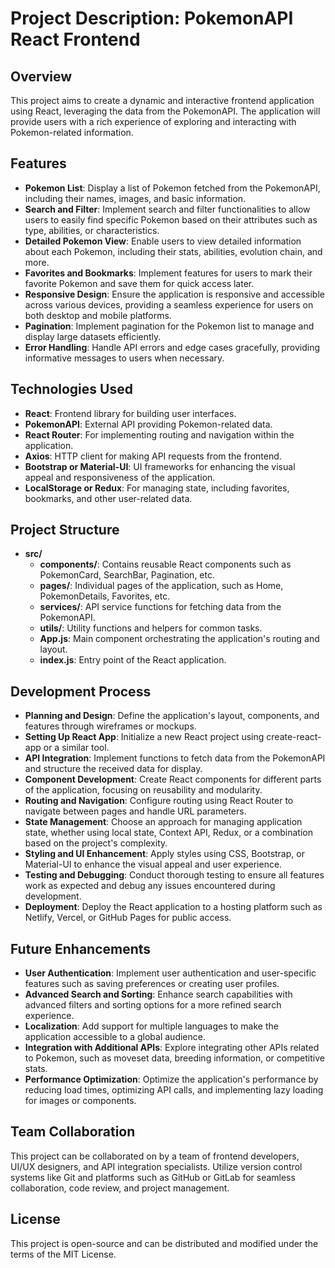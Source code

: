 # Project Description: PokemonAPI React Frontend

## Overview
This project aims to create a dynamic and interactive frontend application using React, leveraging the data from the PokemonAPI. The application will provide users with a rich experience of exploring and interacting with Pokemon-related information.

## Features
- **Pokemon List**: Display a list of Pokemon fetched from the PokemonAPI, including their names, images, and basic information.
- **Search and Filter**: Implement search and filter functionalities to allow users to easily find specific Pokemon based on their attributes such as type, abilities, or characteristics.
- **Detailed Pokemon View**: Enable users to view detailed information about each Pokemon, including their stats, abilities, evolution chain, and more.
- **Favorites and Bookmarks**: Implement features for users to mark their favorite Pokemon and save them for quick access later.
- **Responsive Design**: Ensure the application is responsive and accessible across various devices, providing a seamless experience for users on both desktop and mobile platforms.
- **Pagination**: Implement pagination for the Pokemon list to manage and display large datasets efficiently.
- **Error Handling**: Handle API errors and edge cases gracefully, providing informative messages to users when necessary.

## Technologies Used
- **React**: Frontend library for building user interfaces.
- **PokemonAPI**: External API providing Pokemon-related data.
- **React Router**: For implementing routing and navigation within the application.
- **Axios**: HTTP client for making API requests from the frontend.
- **Bootstrap or Material-UI**: UI frameworks for enhancing the visual appeal and responsiveness of the application.
- **LocalStorage or Redux**: For managing state, including favorites, bookmarks, and other user-related data.

## Project Structure
- **src/**
  - **components/**: Contains reusable React components such as PokemonCard, SearchBar, Pagination, etc.
  - **pages/**: Individual pages of the application, such as Home, PokemonDetails, Favorites, etc.
  - **services/**: API service functions for fetching data from the PokemonAPI.
  - **utils/**: Utility functions and helpers for common tasks.
  - **App.js**: Main component orchestrating the application's routing and layout.
  - **index.js**: Entry point of the React application.

## Development Process
- **Planning and Design**: Define the application's layout, components, and features through wireframes or mockups.
- **Setting Up React App**: Initialize a new React project using create-react-app or a similar tool.
- **API Integration**: Implement functions to fetch data from the PokemonAPI and structure the received data for display.
- **Component Development**: Create React components for different parts of the application, focusing on reusability and modularity.
- **Routing and Navigation**: Configure routing using React Router to navigate between pages and handle URL parameters.
- **State Management**: Choose an approach for managing application state, whether using local state, Context API, Redux, or a combination based on the project's complexity.
- **Styling and UI Enhancement**: Apply styles using CSS, Bootstrap, or Material-UI to enhance the visual appeal and user experience.
- **Testing and Debugging**: Conduct thorough testing to ensure all features work as expected and debug any issues encountered during development.
- **Deployment**: Deploy the React application to a hosting platform such as Netlify, Vercel, or GitHub Pages for public access.

## Future Enhancements
- **User Authentication**: Implement user authentication and user-specific features such as saving preferences or creating user profiles.
- **Advanced Search and Sorting**: Enhance search capabilities with advanced filters and sorting options for a more refined search experience.
- **Localization**: Add support for multiple languages to make the application accessible to a global audience.
- **Integration with Additional APIs**: Explore integrating other APIs related to Pokemon, such as moveset data, breeding information, or competitive stats.
- **Performance Optimization**: Optimize the application's performance by reducing load times, optimizing API calls, and implementing lazy loading for images or components.

## Team Collaboration
This project can be collaborated on by a team of frontend developers, UI/UX designers, and API integration specialists. Utilize version control systems like Git and platforms such as GitHub or GitLab for seamless collaboration, code review, and project management.

## License
This project is open-source and can be distributed and modified under the terms of the MIT License.

